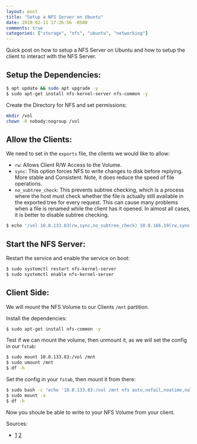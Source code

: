 ```yaml
---
layout: post
title: "Setup a NFS Server on Ubuntu"
date: 2018-02-11 17:26:56 -0500
comments: true
categories: ["storage", "nfs", "ubuntu", "networking"] 
---
```


Quick post on how to setup a NFS Server on Ubuntu and how to setup the client to interact with the NFS Server.

## Setup the Dependencies:

```bash
$ apt update && sudo apt upgrade -y
$ sudo apt-get install nfs-kernel-server nfs-common -y
```

Create the Directory for NFS and set permissions:

```bash
mkdir /vol
chown -R nobody:nogroup /vol
```

## Allow the Clients:

We need to set in the `exports` file, the clients we would like to allow:

- `rw`: Allows Client R/W Access to the Volume.
- `sync`: This option forces NFS to write changes to disk before replying. More stable and Consistent. Note, it does reduce the speed of file operations.
- `no_subtree_check`: This prevents subtree checking, which is a process where the host must check whether the file is actually still available in the exported tree for every request. This can cause many problems when a file is renamed while the client has it opened. In almost all cases, it is better to disable subtree checking.

```bash
$ echo '/vol 10.8.133.83(rw,sync,no_subtree_check) 10.8.166.19(rw,sync,no_subtree_check) 10.8.142.195(rw,sync,no_subtree_check)' >> /etc/exports
```

## Start the NFS Server:

Restart the service and enable the service on boot:

```bash
$ sudo systemctl restart nfs-kernel-server
$ sudo systemctl enable nfs-kernel-server
```

## Client Side:

We will mount the NFS Volume to our Clients `/mnt` partition.

Install the dependencies:

```bash
$ sudo apt-get install nfs-common -y
```

Test if we can mount the volume, then unmount it, as we will set the config in our `fstab`:

```bash
$ sudo mount 10.8.133.83:/vol /mnt
$ sudo umount /mnt
$ df -h
```

Set the config in your `fstab`, then mount it from there:

```bash
$ sudo bash -c "echo '10.8.133.83:/vol /mnt nfs auto,nofail,noatime,nolock,intr,tcp,actimeo=1800 0 0' >> /etc/fstab"
$ sudo mount -a
$ df -h
```

Now you shoule be able to write to your NFS Volume from your client.

Sources:
- [1](https://www.digitalocean.com/community/tutorials/how-to-set-up-an-nfs-mount-on-ubuntu-16-04) [2](https://gist.github.com/deviantony/557984d62e867e6f505577b207db6ffc%)
